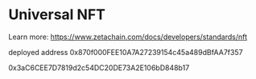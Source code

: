 # Universal NFT

Learn more: https://www.zetachain.com/docs/developers/standards/nft

deployed address 
0x870f000FEE10A7A27239154c45a489dBfAA7f357

0x3aC6CEE7D7819d2c54DC20DE73A2E106bD848b17